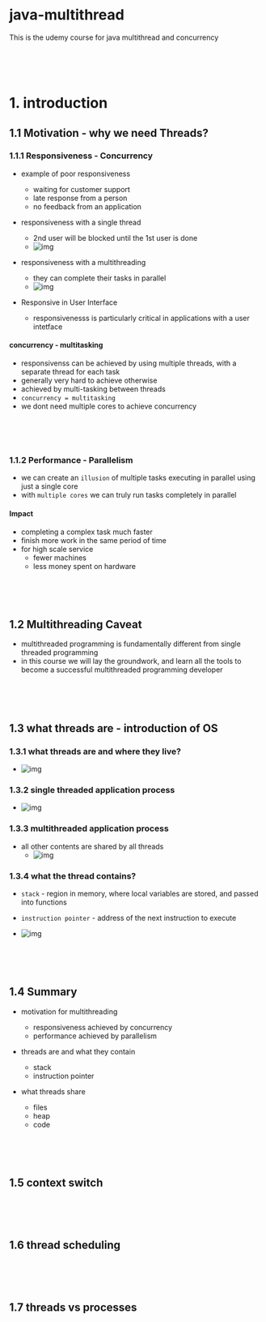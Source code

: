 # java-multithread
This is the udemy course for java multithread and concurrency

<br><br><br>


# 1. introduction

## 1.1 Motivation - why we need Threads?

### 1.1.1 Responsiveness - Concurrency

- example of poor responsiveness
    - waiting for customer support
    - late response from a person
    - no feedback from an application

- responsiveness with a single thread
    - 2nd user will be blocked until the 1st user is done
    - ![img](./imgs/Xnip2023-12-09_12-01-17.jpg)

- responsiveness with a  multithreading
    - they can complete their tasks in parallel
    - ![img](./imgs/Xnip2023-12-09_12-01-47.jpg)


- Responsive in User Interface
    - responsivenesss is particularly critical in applications with a user intetface

#### concurrency - multitasking 
- responsivenss can be achieved by using multiple threads, with a separate thread for each task
- generally very hard to achieve otherwise
- achieved by multi-tasking between threads
- `concurrency = multitasking` 
- we dont need multiple cores to achieve concurrency 

<br><br><br>

### 1.1.2 Performance - Parallelism
- we can create an `illusion` of multiple tasks executing in parallel using just a single core
- with `multiple cores` we can truly run tasks completely in parallel

#### Impact
- completing a complex task much faster
- finish more work in the same period of time
- for high scale service
    - fewer machines
    - less money spent on hardware

<br><br><br>

## 1.2 Multithreading Caveat
- multithreaded programming is fundamentally different from single threaded programming
- in this course we will lay the groundwork, and learn all the tools to become a successful multithreaded programming developer


<br><br><br>

## 1.3 what threads are - introduction of OS

### 1.3.1 what threads are and where they live?
- ![img](./imgs/Xnip2023-12-09_11-54-31.jpg)



### 1.3.2 single threaded application process
- ![img](./imgs/Xnip2023-12-09_11-52-24.jpg)


### 1.3.3 multithreaded application process
- all other contents are shared by all threads
    - ![img](./imgs/Xnip2023-12-09_11-52-02.jpg)


### 1.3.4 what the thread contains?
- `stack` - region in memory, where local variables are stored, and passed into functions

- `instruction pointer` - address of the next instruction to execute

- ![img](./imgs/Xnip2023-12-09_11-51-19.jpg)

<br><br><br>

## 1.4 Summary
- motivation for multithreading
    - responsiveness achieved by concurrency
    - performance achieved by parallelism

- threads are and what they contain
    - stack 
    - instruction pointer

- what threads share
    - files
    - heap
    - code


<br><br><br>

## 1.5 context switch

<br><br><br>

## 1.6 thread scheduling

<br><br><br>

## 1.7 threads vs processes
